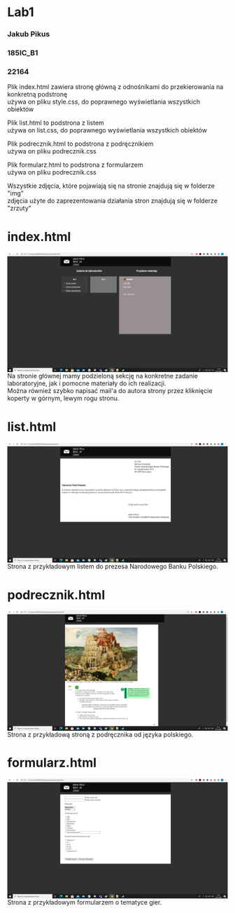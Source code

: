 # Lab1





<h3>Jakub Pikus</h3>
<h3>185IC_B1</h3>
<h3>22164</h3>


<p>Plik index.html zawiera stronę główną z odnośnikami do przekierowania na konkretną podstronę<br>
używa on pliku style.css, do poprawnego wyświetlania wszystkich obiektów</p>

<p>Plik list.html to podstrona z listem<br>
używa on list.css, do poprawnego wyświetlania wszystkich obiektów</p>


<p>Plik podrecznik.html to podstrona z podręcznikiem<br>
używa on pliku podrecznik.css</p>


<p>Plik formularz.html to podstrona z formularzem<br>
używa on pliku podrecznik.css</p>


<p>Wszystkie zdjęcia, które pojawiają się na stronie znajdują się w folderze "img"<br>
zdjęcia użyte do zaprezentowania działania stron znajdują się w folderze "zrzuty"</p>









# index.html

<img src="zrzuty/index.png" alt="index"  style="float: left;" />

<p>Na stronie głównej mamy podzieloną sekcję na konkretne zadanie laboratoryjne, jak i pomocne materiały do ich realizacji.<br>
Można również szybko napisać mail'a do autora strony przez kliknięcie koperty w górnym, lewym rogu stronu.</p>



# list.html

<img src="zrzuty/list.png" alt="list"  style="float: left;" />

<p>Strona z przykładowym listem do prezesa Narodowego Banku Polskiego.</p>



# podrecznik.html

<img src="zrzuty/podrecznik.png" alt="podrecznik"  style="float: left;" />

<p>Strona z przykładową stroną z podręcznika od języka polskiego.</p>



# formularz.html

<img src="zrzuty/formularz.png" alt="formularz"  style="float: left;" />

<p>Strona z przykładowym formularzem o tematyce gier.</p>
